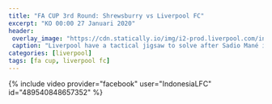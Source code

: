 ```yaml
---
title: "FA CUP 3rd Round: Shrewsburry vs Liverpool FC"
excerpt: "KO 00:00 27 Januari 2020"
header:
 overlay_image: "https://cdn.statically.io/img/i2-prod.liverpool.com/incoming/article17540402.ece/ALTERNATES/s810/1_GettyImages-1198095256.jpg?filter=grayscale"
 caption: "Liverpool have a tactical jigsaw to solve after Sadio Mané injury and Takumi Minamino toil (Image: Photo by Andrew Powell/Liverpool FC via Getty Images)"
categories: [liverpool]
tags: [fa cup, liverpool fc]
---
```

{% include video provider="facebook" user="IndonesiaLFC" id="489540848657352" %}
